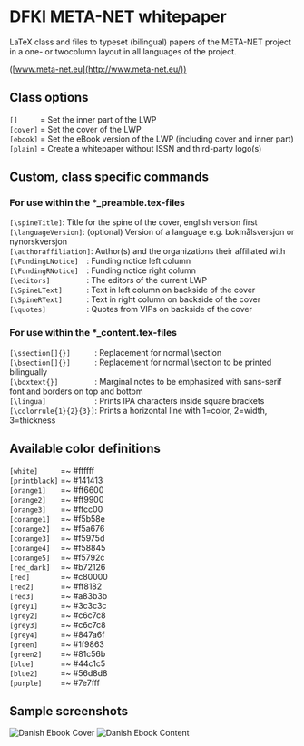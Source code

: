 # DFKI META-NET whitepaper

LaTeX class and files to typeset (bilingual) papers of the META-NET project in a one- or twocolumn layout in all languages of the project.

([www.meta-net.eu](http://www.meta-net.eu/))


## Class options
`[]     ` = Set the inner part of the LWP  
`[cover]` = Set the cover of the LWP  
`[ebook]` = Set the eBook version of the LWP (including cover and inner part)  
`[plain]` = Create a whitepaper without ISSN and third-party logo(s)


## Custom, class specific commands

### For use within the *_preamble.tex-files
`[\spineTitle]`: Title for the spine of the cover, english version first  
`[\languageVersion]`: (optional) Version of a language e.g. bokmålsversjon or nynorskversjon  
`[\authoraffiliation]`: Author(s) and the organizations their affiliated with   
`[\FundingLNotice]  `: Funding notice left column  
`[\FundingRNotice]  `: Funding notice right column  
`[\editors]         `: The editors of the current LWP  
`[\SpineLText]      `: Text in left column on backside of the cover  
`[\SpineRText]      `: Text in right column on backside of the cover  
`[\quotes]          `: Quotes from VIPs on backside of the cover

### For use within the *_content.tex-files
`[\ssection[]{}]      `: Replacement for normal \section  
`[\bsection[]{}]      `: Replacement for normal \section to be printed bilingually  
`[\boxtext{}]         `: Marginal notes to be emphasized with sans-serif font and borders on top and bottom  
`[\lingua]            `: Prints IPA characters inside square brackets  
`[\colorrule{1}{2}{3}]`: Prints a horizontal line with 1=color, 2=width, 3=thickness


## Available color definitions
`[white]     ` =~ #ffffff  
`[printblack]` =~ #141413  
`[orange1]   ` =~ #ff6600  
`[orange2]   ` =~ #ff9900  
`[orange3]   ` =~ #ffcc00  
`[corange1]  ` =~ #f5b58e  
`[corange2]  ` =~ #f5a676  
`[corange3]  ` =~ #f5975d  
`[corange4]  ` =~ #f58845  
`[corange5]  ` =~ #f5792c  
`[red_dark]  ` =~ #b72126  
`[red]       ` =~ #c80000  
`[red2]      ` =~ #ff8182  
`[red3]      ` =~ #a83b3b  
`[grey1]     ` =~ #3c3c3c  
`[grey2]     ` =~ #c6c7c8  
`[grey3]     ` =~ #c6c7c8  
`[grey4]     ` =~ #847a6f  
`[green]     ` =~ #1f9863  
`[green2]    ` =~ #81c56b  
`[blue]      ` =~ #44c1c5  
`[blue2]     ` =~ #56d8d8  
`[purple]    ` =~ #7e7fff

## Sample screenshots
![Danish Ebook Cover](http://stuff.imeos.org/persistent/danish_ebook_cover.png)
![Danish Ebook Content](http://stuff.imeos.org/persistent/danish_ebook_content.png)
